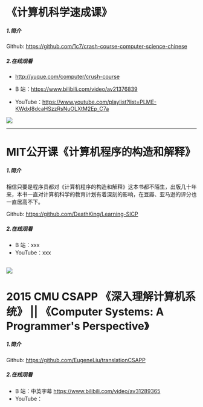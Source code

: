 # 《计算机科学速成课》

##### 1.简介
Github: https://github.com/1c7/crash-course-computer-science-chinese

##### 2.在线观看
* http://yuque.com/computer/crush-course

* B 站：https://www.bilibili.com/video/av21376839

* YouTube：https://www.youtube.com/playlist?list=PLME-KWdxI8dcaHSzzRsNuOLXtM2Ep_C7a

![](https://raw.githubusercontent.com/1c7/crash-course-computer-science-chinese/master/image/english.png)

---

# MIT公开课《计算机程序的构造和解释》
##### 1.简介
相信只要是程序员都对《计算机程序的构造和解释》这本书都不陌生，出版几十年来，本书一直对计算机科学的教育计划有着深刻的影响，在豆瓣、亚马逊的评分也一直居高不下。

Github: https://github.com/DeathKing/Learning-SICP
##### 2.在线观看
* B 站：xxx
* YouTube：xxx

![](https://www.itcodemonkey.com/data/upload/portal/20181025/1540460359286180.jpg)
---

# 2015 CMU CSAPP 《深入理解计算机系统》 || 《Computer Systems: A Programmer's Perspective》
##### 1.简介
Github: https://github.com/EugeneLiu/translationCSAPP
##### 2.在线观看
* B 站：中英字幕 https://www.bilibili.com/video/av31289365
* YouTube：